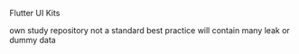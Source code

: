 Flutter UI Kits 

own study repository not a standard best practice will contain many leak or dummy data
